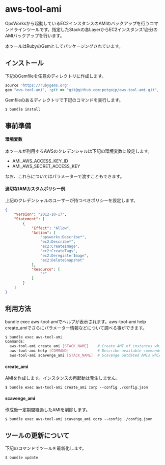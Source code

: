 # aws-tool-ami

OpsWorksから起動しているEC2インスタンスのAMIのバックアップを行うコマンドラインツールです。指定したStackの各LayerからEC2インスタンス1台分のAMIバックアップを行います。

本ツールはRubyのGemとしてパッケージングされています。

## インストール

下記のGemfileを任意のディレクトリに作成します。

```ruby
source 'https://rubygems.org'
gem "aws-tool-ami", :git => "git@github.com:petgojp/aws-tool-ami.git", :branch => "master"
```

Gemfileのあるディレクトリで下記のコマンドを実行します。

```bash
$ bundle install
```

## 事前準備

#### 環境変数

本ツールが利用するAWSのクレデンシャルは下記の環境変数に設定します。

* AMI_AWS_ACCESS_KEY_ID
* AMI_AWS_SECRET_ACCESS_KEY

なお、これらについてはパラメーターで渡すこともできます。

#### 適切なIAMカスタムポリシー例

上記のクレデンシャルのユーザーが持つべきポリシーを設定します。

```json
{
    "Version": "2012-10-17",
    "Statement": [
        {
            "Effect": "Allow",
            "Action": [
                "opsworks:Describe*",
                "ec2:Describe*",
                "ec2:CreateImage",
                "ec2:CreateTags",
                "ec2:DeregisterImage",
                "ec2:DeleteSnapshot"
            ],
            "Resource": [
                "*"
            ]
        }
    ]
}
```

## 利用方法

bundle exec aws-tool-amiでヘルプが表示されます。aws-tool-ami help create_amiでさらにパラメーター情報などについて調べる事ができます。

```bash
$ bundle exec aws-tool-ami
Commands:
  aws-tool-ami create_ami [STACK_NAME]    # Create AMI of instances which belongs to specified stack
  aws-tool-ami help [COMMAND]             # Describe available commands or one specific command
  aws-tool-ami scavenge_ami [STACK_NAME]  # Scavenge outdated AMIs which belongs to specified stack
```

#### create_ami

AMIを作成します。インスタンスの再起動は発生しません。

```
$ bundle exec aws-tool-ami create_ami corp --config ./config.json
```

#### scavenge_ami

作成後一定期間経過したAMIを削除します。

```
$ bundle exec aws-tool-ami scavenge_ami corp --config ./config.json
```

## ツールの更新について

下記のコマンドでツールを最新化します。

```bash
$ bundle update
```
